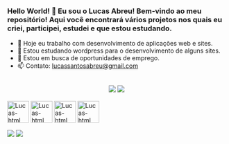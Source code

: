 ### Hello World! 👋 Eu sou o Lucas Abreu! Bem-vindo ao meu repositório! Aqui você encontrará vários projetos nos quais eu criei, participei, estudei e que estou estudando. 

- 🔭 Hoje eu trabalho com desenvolvimento de aplicações web e sites.
- 🌱 Estou estudando wordpress para o desenvolvimento de alguns sites.
- 👯 Estou em busca de oportunidades de emprego.
- 📫 Contato: lucassantosabreu@gmail.com

<br>

<div align="center">
  <img heigth="180em" src="https://github-readme-stats.vercel.app/api?username=lucasabreu22&show_icons=true&theme=tokyonight"/>
  <img heigth="180em" src="https://github-readme-stats.vercel.app/api/top-langs/?username=lucasabreu22&layout=compact&show_icons=true&theme=tokyonight"/>
</div>

<br>

<div style="display: inline_block">
  <img align="center" alt="Lucas-html" heigth="50" width="50" src="https://cdn.jsdelivr.net/gh/devicons/devicon/icons/html5/html5-plain.svg"/>
  <img align="center" alt="Lucas-html" heigth="50" width="50" src="https://cdn.jsdelivr.net/gh/devicons/devicon/icons/javascript/javascript-plain.svg"/>
  <img align="center" alt="Lucas-html" heigth="50" width="50" src="https://cdn.jsdelivr.net/gh/devicons/devicon/icons/css3/css3-plain.svg"/>
  <img align="center" alt="Lucas-html" heigth="50" width="50" src="https://cdn.jsdelivr.net/gh/devicons/devicon/icons/php/php-plain.svg"/>
</div>

<br>

<div>
  <a href="mailto:lucassantosabreu@gmail.com"><img src="https://img.shields.io/badge/Gmail-D14836?style=for-the-badge&logo=gmail&logoColor=white"/></a>
  <a href="https://www.linkedin.com/in/lucas-santos-abreu-21947a180/" target="_blank"><img src="https://img.shields.io/badge/LinkedIn-0077B5?style=for-the-badge&logo=linkedin&logoColor=white"/></a>
</div>

